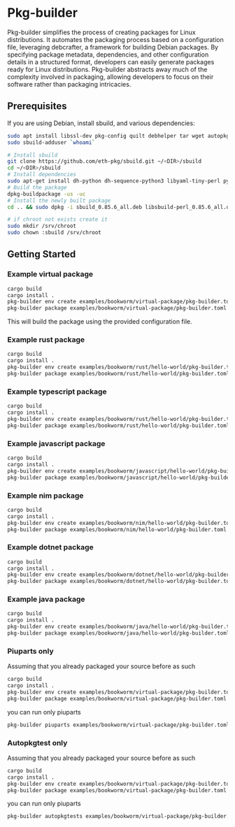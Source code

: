 # Pkg-builder

Pkg-builder simplifies the process of creating packages for Linux distributions. It automates the packaging process based on a configuration file, leveraging debcrafter, a framework for building Debian packages. By specifying package metadata, dependencies, and other configuration details in a structured format, developers can easily generate packages ready for Linux distributions. Pkg-builder abstracts away much of the complexity involved in packaging, allowing developers to focus on their software rather than packaging intricacies.

## Prerequisites

If you are using Debian, install sbuild, and various dependencies:

```bash
sudo apt install libssl-dev pkg-config quilt debhelper tar wget autopkgtest vmdb2 qemu-system-x86
sudo sbuild-adduser `whoami`

# Install sbuild
git clone https://github.com/eth-pkg/sbuild.git ~/<DIR>/sbuild 
cd ~/<DIR>/sbuild  
# Install dependencies
sudo apt-get install dh-python dh-sequence-python3 libyaml-tiny-perl python3-all
# Build the package
dpkg-buildpackage -us -uc 
# Install the newly built package 
cd .. && sudo dpkg -i sbuild_0.85.6_all.deb libsbuild-perl_0.85.6_all.deb

# if chroot not exists create it
sudo mkdir /srv/chroot 
sudo chown :sbuild /srv/chroot 
```


## Getting Started

### Example virtual package
```bash
cargo build 
cargo install . 
pkg-builder env create examples/bookworm/virtual-package/pkg-builder.toml
pkg-builder package examples/bookworm/virtual-package/pkg-builder.toml
```

This will build the package using the provided configuration file.

### Example rust package

```bash
cargo build 
cargo install . 
pkg-builder env create examples/bookworm/rust/hello-world/pkg-builder.toml
pkg-builder package examples/bookworm/rust/hello-world/pkg-builder.toml
```

### Example typescript package

```bash
cargo build 
cargo install . 
pkg-builder env create examples/bookworm/rust/hello-world/pkg-builder.toml
pkg-builder package examples/bookworm/rust/hello-world/pkg-builder.toml
```

### Example javascript package

```bash
cargo build 
cargo install . 
pkg-builder env create examples/bookworm/javascript/hello-world/pkg-builder.toml
pkg-builder package examples/bookworm/javascript/hello-world/pkg-builder.toml
```

### Example nim package

```bash
cargo build 
cargo install . 
pkg-builder env create examples/bookworm/nim/hello-world/pkg-builder.toml
pkg-builder package examples/bookworm/nim/hello-world/pkg-builder.toml
```

### Example dotnet package

```bash
cargo build 
cargo install . 
pkg-builder env create examples/bookworm/dotnet/hello-world/pkg-builder.toml
pkg-builder package examples/bookworm/dotnet/hello-world/pkg-builder.toml
```

### Example java package

```bash
cargo build 
cargo install . 
pkg-builder env create examples/bookworm/java/hello-world/pkg-builder.toml
pkg-builder package examples/bookworm/java/hello-world/pkg-builder.toml
```

### Piuparts only 

Assuming that you already packaged your source before as such 
```bash
cargo build 
cargo install . 
pkg-builder env create examples/bookworm/virtual-package/pkg-builder.toml
pkg-builder package examples/bookworm/virtual-package/pkg-builder.toml
```

you can run only piuparts 
```bash
pkg-builder piuparts examples/bookworm/virtual-package/pkg-builder.toml
```

### Autopkgtest only

Assuming that you already packaged your source before as such
```bash
cargo build 
cargo install . 
pkg-builder env create examples/bookworm/virtual-package/pkg-builder.toml
pkg-builder package examples/bookworm/virtual-package/pkg-builder.toml
```

you can run only piuparts
```bash
pkg-builder autopkgtests examples/bookworm/virtual-package/pkg-builder.toml
```